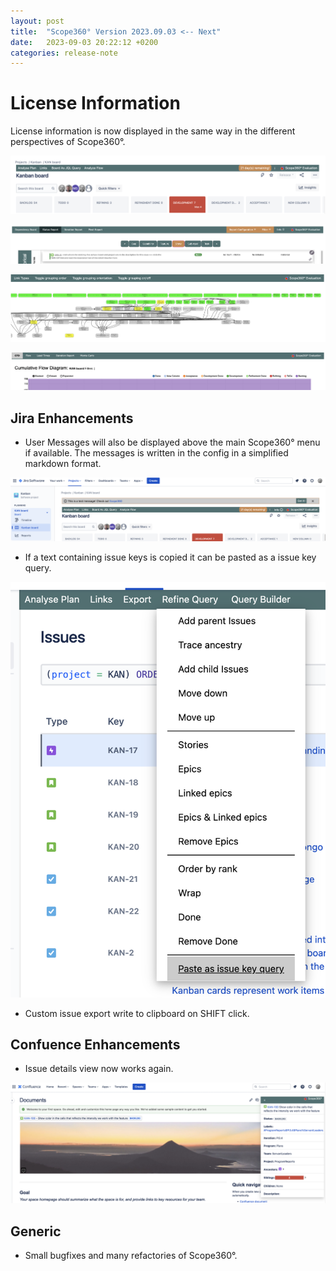 ```yaml
---
layout: post
title:  "Scope360° Version 2023.09.03 <-- Next"
date:   2023-09-03 20:22:12 +0200
categories: release-note
---
```

# License Information

License information is now displayed in the same way in the different perspectives of Scope360°.

![release-note-full](/assets/images/release-notes/20230903-01.png)

![release-note-full](/assets/images/release-notes/20230903-02.png)

![release-note-full](/assets/images/release-notes/20230903-03.png)

![release-note-full](/assets/images/release-notes/20230903-04.png)

## Jira Enhancements

- User Messages will also be displayed above the main Scope360° menu if available. The messages is written in the config in a simplified markdown format.

![release-note-full](/assets/images/release-notes/20230903-05.png)

- If a text containing issue keys is copied it can be pasted as a issue key query.

![release-note](/assets/images/release-notes/20230903-06.png)

- Custom issue export write to clipboard on SHIFT click.

## Confuence Enhancements

- Issue details view now works again.

![release-note-full](/assets/images/release-notes/20230903-07.png)

## Generic

- Small bugfixes and many refactories of Scope360°.
